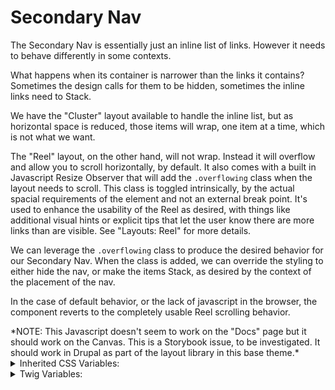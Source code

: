 <!-- This is the general documentation layout. Add or remove any sections as needed, but try to stay consistent across components. -->
# Secondary Nav

The Secondary Nav is essentially just an inline list of links. However it needs to behave differently in some contexts.

What happens when its container is narrower than the links it contains? Sometimes the design calls for them to be hidden, sometimes the inline links need to Stack.

We have the "Cluster" layout available to handle the inline list, but as horizontal space is reduced, those items will wrap, one item at a time, which is not what we want.

The "Reel" layout, on the other hand, will not wrap. Instead it will overflow and allow you to scroll horizontally, by default. It also comes with a built in Javascript Resize Observer that will add the `.overflowing` class when the layout needs to scroll. This class is toggled intrinsically, by the actual spacial requirements of the element and not an external break point. It's used to enhance the usability of the Reel as desired, with things like additional visual hints or explicit tips that let the user know there are more links than are visible. See "Layouts: Reel" for more details.

We can leverage the `.overflowing` class to produce the desired behavior for our Secondary Nav. When the class is added, we can override the styling to either hide the nav, or make the items Stack, as desired by the context of the placement of the nav.

In the case of default behavior, or the lack of javascript in the browser, the component reverts to the completely usable Reel scrolling behavior.

<div class="caption">*NOTE: This Javascript doesn't seem to work on the "Docs" page but it should work on the Canvas. This is a Storybook issue, to be investigated. It should work in Drupal as part of the layout library in this base theme.*</div>

<details>
  <summary>Inherited CSS Variables:</summary>
  - `--accent-color`: Sets the color of the divider lines.
</details>

<details>
  <summary>Twig Variables:</summary>
  ```
  variant: [default | with-divider],
  overflowing_variant: [default | stack | hidden],
  links: [
    {
      text: "Label",
      url: "#",
      is_current: false,
    },
    ...
  ],
  attributes: new drupalAttribute()

  ```
</details>
